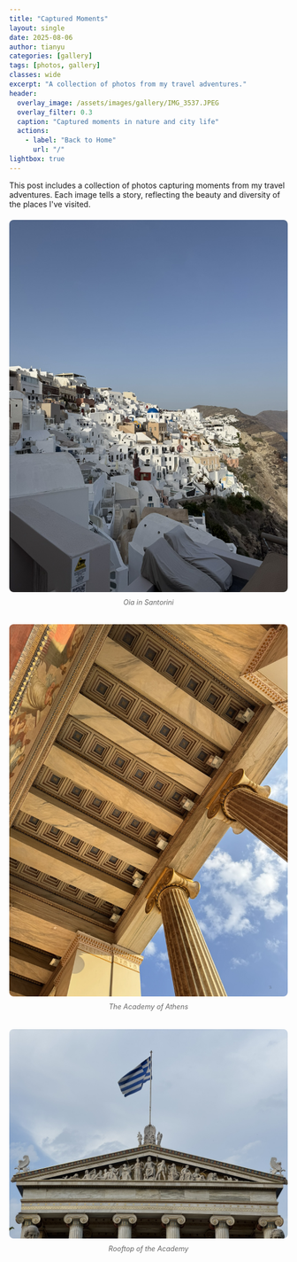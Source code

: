 ```yaml
---
title: "Captured Moments"
layout: single
date: 2025-08-06
author: tianyu
categories: [gallery]
tags: [photos, gallery]
classes: wide
excerpt: "A collection of photos from my travel adventures."
header:
  overlay_image: /assets/images/gallery/IMG_3537.JPEG
  overlay_filter: 0.3
  caption: "Captured moments in nature and city life"
  actions:
    - label: "Back to Home"
      url: "/"
lightbox: true
---
```


This post includes a collection of photos capturing moments from my travel adventures. Each image tells a story, reflecting the beauty and diversity of the places I've visited.

<div class="custom-gallery">
  <div class="gallery-item">
    <img src="/assets/images/gallery/IMG_3537.JPEG" alt="Oia, Santorini, Greece" title="Oia in Santorini">
    <p class="gallery-caption">Oia in Santorini</p>
  </div>
  <div class="gallery-item">
    <img src="/assets/images/gallery/IMG_3989.JPEG" alt="The Academy of Athens, Greece" title="The Academy of Athens">
    <p class="gallery-caption">The Academy of Athens</p>
  </div>
  <div class="gallery-item">
    <img src="/assets/images/gallery/IMG_3997.JPEG" alt="The Academy of Athens, Greece" title="Rooftop of the Academy">
    <p class="gallery-caption">Rooftop of the Academy</p>
  </div>
</div>

<style>
.custom-gallery {
  display: grid;
  grid-template-columns: repeat(auto-fit, minmax(250px, 1fr));
  gap: 20px;
  margin: 20px 0;
}

.gallery-item {
  text-align: center;
}

.gallery-item img {
  width: 100%;
  height: auto;
  border-radius: 8px;
  cursor: pointer;
  transition: transform 0.3s ease;
}

.gallery-item img:hover {
  transform: scale(1.02);
}

.gallery-caption {
  margin-top: 8px;
  font-style: italic;
  color: #666;
  font-size: 0.9em;
}
</style>

<script src="/assets/js/gallery-lightbox.js"></script>
